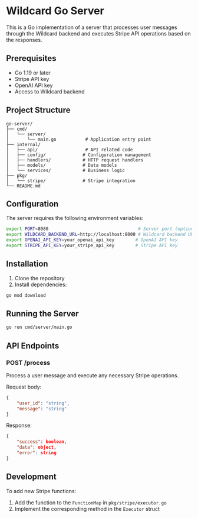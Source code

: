 # Wildcard Go Server

This is a Go implementation of a server that processes user messages through the Wildcard backend and executes Stripe API operations based on the responses.

## Prerequisites

- Go 1.19 or later
- Stripe API key
- OpenAI API key
- Access to Wildcard backend

## Project Structure

```
go-server/
├── cmd/
│   └── server/
│       └── main.go           # Application entry point
├── internal/
│   ├── api/                  # API related code
│   ├── config/              # Configuration management
│   ├── handlers/            # HTTP request handlers
│   ├── models/              # Data models
│   └── services/            # Business logic
├── pkg/
│   └── stripe/              # Stripe integration
└── README.md
```

## Configuration

The server requires the following environment variables:

```bash
export PORT=8080                                  # Server port (optional, defaults to 8080)
export WILDCARD_BACKEND_URL=http://localhost:8000 # Wildcard backend URL (optional)
export OPENAI_API_KEY=your_openai_api_key        # OpenAI API key
export STRIPE_API_KEY=your_stripe_api_key        # Stripe API key
```

## Installation

1. Clone the repository
2. Install dependencies:
```bash
go mod download
```

## Running the Server

```bash
go run cmd/server/main.go
```

## API Endpoints

### POST /process

Process a user message and execute any necessary Stripe operations.

Request body:
```json
{
    "user_id": "string",
    "message": "string"
}
```

Response:
```json
{
    "success": boolean,
    "data": object,
    "error": string
}
```

## Development

To add new Stripe functions:

1. Add the function to the `FunctionMap` in `pkg/stripe/executor.go`
2. Implement the corresponding method in the `Executor` struct
